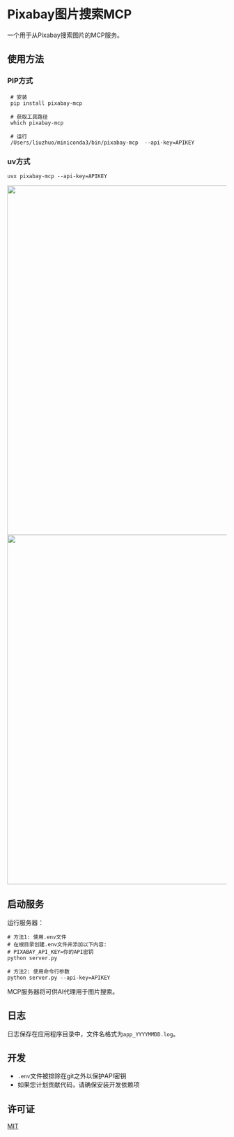 # Pixabay图片搜索MCP

一个用于从Pixabay搜索图片的MCP服务。

## 使用方法


### PIP方式
``` 
 # 安装
 pip install pixabay-mcp

 # 获取工具路径
 which pixabay-mcp

 # 运行
 /Users/liuzhuo/miniconda3/bin/pixabay-mcp  --api-key=APIKEY
```

### uv方式
```
uvx pixabay-mcp --api-key=APIKEY
```

<img src="https://i.miji.bid/2025/04/03/d9a02825037eb5b96dd87f671264bca9.jpeg" width="800">
<img src="https://i.miji.bid/2025/04/03/74af7d5580b6346123972f1b150aeeb6.jpeg" width="800">


## 启动服务

运行服务器：

```
# 方法1: 使用.env文件
# 在根目录创建.env文件并添加以下内容:
# PIXABAY_API_KEY=你的API密钥
python server.py

# 方法2: 使用命令行参数
python server.py --api-key=APIKEY
```

MCP服务器将可供AI代理用于图片搜索。

## 日志

日志保存在应用程序目录中，文件名格式为`app_YYYYMMDD.log`。

## 开发

- `.env`文件被排除在git之外以保护API密钥
- 如果您计划贡献代码，请确保安装开发依赖项

## 许可证

[MIT](LICENSE) 